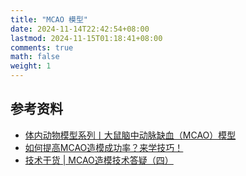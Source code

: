 ```yaml
---
title: "MCAO 模型"
date: 2024-11-14T22:42:54+08:00
lastmod: 2024-11-15T01:18:41+08:00
comments: true
math: false
weight: 1
---
```


<!--more-->



## 参考资料

- [体内动物模型系列丨大鼠脑中动脉缺血（MCAO）模型](https://mp.weixin.qq.com/s/PYHjkkGLnXR65djzFYj-Hg)
- [如何提高MCAO造模成功率？来学技巧！](https://mp.weixin.qq.com/s/pMM9gaL3a5dzrKXGyYSOng)
- [技术干货 | MCAO造模技术答疑（四）](https://mp.weixin.qq.com/s/X9Bm9cAoLIZ7l62CJ1e33w)
